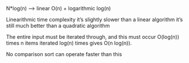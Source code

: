 N*log(n) --> linear O(n) + logarithmic log(n)

Linearithmic time complexity it’s slightly slower than a linear algorithm
it’s still much better than a quadratic algorithm

The entire input must be iterated through, and this must occur O(log(n)) times
n items iterated log(n) times gives O(n log(n)).

No comparison sort can operate faster than this
